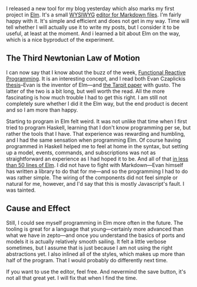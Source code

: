 I released a new tool for my blog yesterday which also marks my first project in [Elm](elm-lang.org). It's a small [WYSIWYG](https://en.wikipedia.org/wiki/WYSIWYG) [editor for Markdown files](blog.veitheller.de/blargl). I'm fairly happy with it. It's simple and efficient and does not get in my way. Time will tell whether I will actually use it to write my posts, but I consider it to be useful, at least at the moment. And i learned a bit about Elm on the way, which is a nice byproduct of the experiment.

## The Third Newtonian Law of Motion

I can now say that I know about the buzz of the week, [Functional Reactive Programming](https://en.wikipedia.org/wiki/Functional_reactive_programming). It is an interesting concept, and I read both Evan Czaplickis [thesis](https://www.seas.harvard.edu/sites/default/files/files/archived/Czaplicki.pdf)–Evan is the inventor of Elm—and [the Tarpit paper](http://shaffner.us/cs/papers/tarpit.pdf) with gusto. The latter of the two is a bit long, but well worth the read. All the more fascinating is how much trouble I had to get this right. I am still not completely sure whether I did it the Elm way, but the end product is decent and so I am more than happy.

Starting to program in Elm felt weird. It was not unlike that time when I first tried to program Haskell, learning that I don't know programming per se, but rather the tools that I have. That experience was rewarding and humbling, and I had the same sensation when programming Elm. Of course having programmed in Haskell helped me to feel at home in the syntax, but setting up a model, events, commands, and subscriptions was not as straightforward an experience as I had hoped it to be. And all of that [in less than 50 lines of Elm](https://github.com/hellerve/blog/blob/master/blargl/src/Blargl.elm). I did not have to fight with Markdown—Evan himself has written a library to do that for me—and so the programming I had to do was rather simple. The wiring of the components did not feel simple or natural for me, however, and I'd say that this is mostly Javascript's fault. I was tainted.

## Cause and Effect

Still, I could see myself programming in Elm more often in the future. The tooling is great for a language that young—certainly more advanced than what we have in zepto—and once you understand the basics of ports and models it is actually relatively smooth sailing. It felt a little verbose sometimes, but I assume that is just because I am not using the right abstractions yet. I also inlined all of the styles, which makes up more than half of the program. That I would probably do differently next time.

If you want to use the editor, feel free. And nevermind the save button, it's not all that great yet. I will fix that when I find the time.
